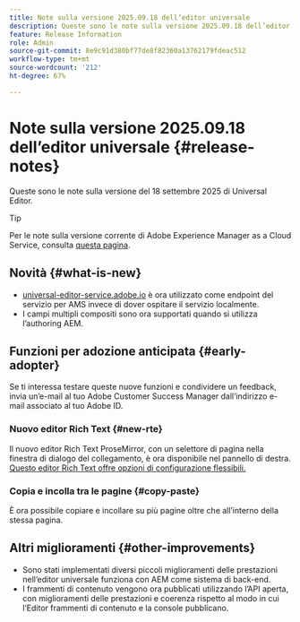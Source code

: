 ```yaml
---
title: Note sulla versione 2025.09.18 dell’editor universale
description: Queste sono le note sulla versione 2025.09.18 dell’editor universale.
feature: Release Information
role: Admin
source-git-commit: 8e9c91d380bf77de8f82360a13762179fdeac512
workflow-type: tm+mt
source-wordcount: '212'
ht-degree: 67%

---
```



# Note sulla versione 2025.09.18 dell’editor universale {#release-notes}

Queste sono le note sulla versione del 18 settembre 2025 di Universal Editor.

>[!TIP]
>
>Per le note sulla versione corrente di Adobe Experience Manager as a Cloud Service, consulta [questa pagina](/help/release-notes/release-notes-cloud/release-notes-current.md).

## Novità {#what-is-new}

* [universal-editor-service.adobe.io](http://universal-editor-service.adobe.io/) è ora utilizzato come endpoint del servizio per AMS invece di dover ospitare il servizio localmente.
* I campi multipli compositi sono ora supportati quando si utilizza l’authoring AEM.

## Funzioni per adozione anticipata {#early-adopter}

Se ti interessa testare queste nuove funzioni e condividere un feedback, invia un’e-mail al tuo Adobe Customer Success Manager dall’indirizzo e-mail associato al tuo Adobe ID.

### Nuovo editor Rich Text {#new-rte}

Il nuovo editor Rich Text ProseMirror, con un selettore di pagina nella finestra di dialogo del collegamento, è ora disponibile nel pannello di destra. [Questo editor Rich Text offre opzioni di configurazione flessibili.](/help/implementing/universal-editor/configure-rte.md)

### Copia e incolla tra le pagine {#copy-paste}

È ora possibile copiare e incollare su più pagine oltre che all’interno della stessa pagina.

## Altri miglioramenti {#other-improvements}

* Sono stati implementati diversi piccoli miglioramenti delle prestazioni nell’editor universale funziona con AEM come sistema di back-end.
* I frammenti di contenuto vengono ora pubblicati utilizzando l’API aperta, con miglioramenti delle prestazioni e coerenza rispetto al modo in cui l’Editor frammenti di contenuto e la console pubblicano.
